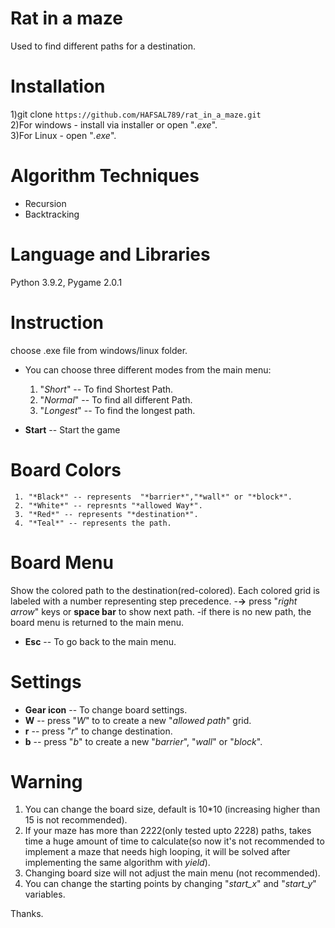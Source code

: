 # Rat in a maze #
 Used to find different paths for a destination.
 
# Installation #
 1)git clone `https://github.com/HAFSAL789/rat_in_a_maze.git`  
 2)For windows - install via installer or open "*.exe*".  
 3)For Linux - open "*.exe*". 

# Algorithm Techniques #
 - Recursion
 - Backtracking
 
# Language and Libraries #
 Python 3.9.2, Pygame 2.0.1
 
# Instruction #
choose .exe file from windows/linux folder.
- You can choose three different modes from the main menu:   
     1. "*Short*" -- To find Shortest Path.  
     2. "*Normal*" -- To find all different Path. 
     3. "*Longest*" -- To find the longest path.   

- **Start** -- Start the game

# Board Colors #
     1. "*Black*" -- represents  "*barrier*","*wall*" or "*block*".
     2. "*White*" -- represnts "*allowed Way*".
     3. "*Red*" -- represents "*destination*".
     4. "*Teal*" -- represents the path.

# Board Menu #
Show the colored path to the destination(red-colored).
Each colored grid is labeled with a number representing step precedence.
-**->** press "*right arrow*" keys or **space bar** to show next path.
-if there is no new path, the board menu is returned to the main menu.
- **Esc** -- To go back to the main menu.

# Settings #
- **Gear icon** -- To change board settings.
- **W** -- press "*W*" to to create a new "*allowed path*" grid.
- **r** -- press "*r*" to change destination.
- **b** -- press "*b*" to create a new "*barrier*", "*wall*" or "*block*".

# Warning #
1) You can change the board size, default is 10*10 (increasing higher than 15 is not recommended).
2) If your maze has more than 2222(only tested upto 2228) paths, takes time a huge amount of time to calculate(so now it's not recommended to implement a maze that needs high looping, it will be solved after implementing the same algorithm with *yield*).
3) Changing board size will not adjust the main menu (not recommended).
4) You can change the starting points by changing "*start_x*" and "*start_y*" variables.

Thanks.
